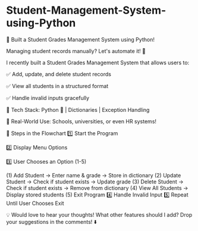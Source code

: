 # Student-Management-System-using-Python

🚀 Built a Student Grades Management System using Python!

Managing student records manually? Let's automate it! 🎯

I recently built a Student Grades Management System that allows users to:

✅ Add, update, and delete student records

✅ View all students in a structured format

✅ Handle invalid inputs gracefully

🔹 Tech Stack: Python 🐍 | Dictionaries | Exception Handling

🔹 Real-World Use: Schools, universities, or even HR systems!




📌 Steps in the Flowchart
1️⃣ Start the Program

2️⃣ Display Menu Options

3️⃣ User Chooses an Option (1-5)

(1) Add Student → Enter name & grade → Store in dictionary
(2) Update Student → Check if student exists → Update grade
(3) Delete Student → Check if student exists → Remove from dictionary
(4) View All Students → Display stored students
(5) Exit Program
4️⃣ Handle Invalid Input
5️⃣ Repeat Until User Chooses Exit


💡 Would love to hear your thoughts! What other features should I add? Drop your suggestions in the comments! ⬇️
